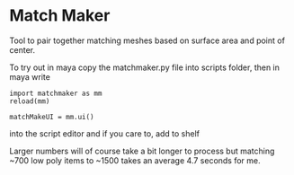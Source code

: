# Match Maker

Tool to pair together matching meshes based on surface area and point of center. 

To try out in maya copy the matchmaker.py file into scripts folder,
then in maya write
```
import matchmaker as mm
reload(mm)

matchMakeUI = mm.ui()
```
into the script editor and if you care to, add to shelf

Larger numbers will of course take a bit longer to process but matching ~700 low poly items to ~1500
takes an average 4.7 seconds for me.
